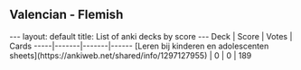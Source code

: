 <h2>Valencian  -  Flemish</h2>
---
layout: default
title: List of anki decks by score
---
Deck | Score | Votes | Cards
-----|-------|-------|------
[Leren bij kinderen en adolescenten sheets](https://ankiweb.net/shared/info/1297127955) | 0 | 0 | 189
